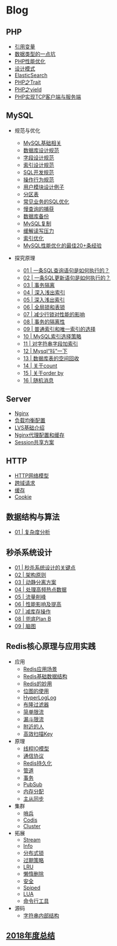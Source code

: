 # Blog
## PHP
  - [引用变量](https://github.com/ltf9651/Blog/blob/master/PHP/ReferenceVariables.md)
  - [数据类型的一点坑](https://github.com/ltf9651/Blog/blob/master/PHP/Tips.md)
  - [PHP性能优化](https://github.com/ltf9651/Blog/blob/master/PHP/PerformanceOptimization.md)
  - [设计模式](https://github.com/ltf9651/PHP-DesignPatterns)
  - [ElasticSearch](https://github.com/ltf9651/Blog/blob/master/PHP/ElasticSearch.md)
  - [PHP之Trait](https://overtrue.me/articles/2016/04/about-php-trait.html)
  - [PHP之yield](https://segmentfault.com/a/1190000012334856)
  - [PHP实现TCP客户端与服务端](https://github.com/ltf9651/Blog/blob/master/PHP/TCP-socket.md)

## MySQL
  - 规范与优化
    - [MySQL基础相关](https://github.com/ltf9651/Blog/blob/master/MySQL/Term.md)
    - [数据库设计规范](https://github.com/ltf9651/Blog/blob/master/MySQL/DatabaseDesignNorms.md)
    - [字段设计规范](https://github.com/ltf9651/Blog/blob/master/MySQL/ColumnDesignNorms.md)
    - [索引设计规范](https://github.com/ltf9651/Blog/blob/master/MySQL/IndexDesignNorms.md)
    - [SQL开发规范](https://github.com/ltf9651/Blog/blob/master/MySQL/SQLDevelopmentNorms.md)
    - [操作行为规范](https://github.com/ltf9651/Blog/blob/master/MySQL/OperationNorms.md)
    - [用户模块设计例子](https://github.com/ltf9651/Blog/blob/master/MySQL/UserModuleDesign.md)
    - [分区表](https://github.com/ltf9651/Blog/blob/master/MySQL/PartitionTable.md)
    - [常见业务的SQL优化](https://github.com/ltf9651/Blog/blob/master/MySQL/UsualImprovement.md)
    - [慢查询的捕获](https://github.com/ltf9651/Blog/blob/master/MySQL/CatchSlowSQL.md)
    - [数据库备份](https://github.com/ltf9651/Blog/blob/master/MySQL/MySQLBak.md)
    - [MySQL复制](https://github.com/ltf9651/Blog/blob/master/MySQL/MySQLMS.md)
    - [缓解读写压力](https://github.com/ltf9651/Blog/blob/master/MySQL/RelievePressure.md)
    - [索引优化](https://github.com/ltf9651/Blog/blob/master/MySQL/BTreeHash.md)
    - [MySQL性能优化的最佳20+条经验](https://m.xiaozhumi.com/mysql/75.html)
    
  - 探究原理
    - [01 | 一条SQL查询语句是如何执行的？](https://github.com/ltf9651/Blog/blob/master/MySQL45/01.md)
    - [02 | 一条SQL更新语句是如何执行的？](https://github.com/ltf9651/Blog/blob/master/MySQL45/02.md)
    - [03 | 事务隔离](https://github.com/ltf9651/Blog/blob/master/MySQL45/03.md)
    - [04 | 深入浅出索引](https://github.com/ltf9651/Blog/blob/master/MySQL45/04.md)
    - [05 | 深入浅出索引](https://github.com/ltf9651/Blog/blob/master/MySQL45/05.md)
    - [06 | 全局锁和表锁](https://github.com/ltf9651/Blog/blob/master/MySQL45/06.md)
    - [07 | 减少行锁对性能的影响](https://github.com/ltf9651/Blog/blob/master/MySQL45/07.md)
    - [08 | 事务的隔离性](https://github.com/ltf9651/Blog/blob/master/MySQL45/08.md)
    - [09 | 普通索引和唯一索引的选择](https://github.com/ltf9651/Blog/blob/master/MySQL45/09.md)
    - [10 | MySQL索引选择策略](https://github.com/ltf9651/Blog/blob/master/MySQL45/10.md)
    - [11 | 对字符串字段加索引](https://github.com/ltf9651/Blog/blob/master/MySQL45/11.md)
    - [12 | Mysql“抖”一下](https://github.com/ltf9651/Blog/blob/master/MySQL45/12.md)
    - [13 | 数据库表的空间回收](https://github.com/ltf9651/Blog/blob/master/MySQL45/13.md)
    - [14 | 关于count](https://github.com/ltf9651/Blog/blob/master/MySQL45/14.md)
    - [15 | 关于order by](https://github.com/ltf9651/Blog/blob/master/MySQL45/15.md)
    - [16 | 随机消息](https://github.com/ltf9651/Blog/blob/master/MySQL45/16.md)

## Server
  - [Nginx](https://github.com/ltf9651/Nginx_Study)
  - [负载均衡配置](https://github.com/ltf9651/Blog/blob/master/Server/LoadBalancingConfigInNginx.md)
  - [LVS基础介绍](https://github.com/ltf9651/Blog/blob/master/Server/LVS.md)
  - [Nginx代理配置和缓存](https://github.com/ltf9651/Blog/blob/master/Server/NginxCache.md)
  - [Session共享方案](http://www.cnblogs.com/wangtao_20/p/3395518.html#commentform)

## HTTP
  - [HTTP网络模型](https://github.com/ltf9651/Blog/blob/master/HTTP/FiveLayers.md)
  - [跨域请求](https://github.com/ltf9651/Blog/blob/master/HTTP/CORS.md)
  - [缓存](https://github.com/ltf9651/Blog/blob/master/HTTP/Cache.md)
  - [Cookie](https://github.com/ltf9651/Blog/blob/master/HTTP/Cookie.md)

## 数据结构与算法
  - [01 | 复杂度分析
](https://github.com/ltf9651/Blog/blob/master/DS&Algorithms/Beauty/01.md)

## 秒杀系统设计
  - [01 | 秒杀系统设计的关键点](https://github.com/ltf9651/Blog/blob/master/SecKillSystemDesign/01.md)
  - [02 | 架构原则](https://github.com/ltf9651/Blog/blob/master/SecKillSystemDesign/02.md)
  - [03 | 动静分离方案](https://github.com/ltf9651/Blog/blob/master/SecKillSystemDesign/03.md)
  - [04 | 处理高频热点数据](https://github.com/ltf9651/Blog/blob/master/SecKillSystemDesign/04.md)
  - [05 | 流量削峰](https://github.com/ltf9651/Blog/blob/master/SecKillSystemDesign/05.md)
  - [06 | 性能影响及提高](https://github.com/ltf9651/Blog/blob/master/SecKillSystemDesign/06.md)
  - [07 | 减库存操作](https://github.com/ltf9651/Blog/blob/master/SecKillSystemDesign/07.md)
  - [08 | 兜底Plan B](https://github.com/ltf9651/Blog/blob/master/SecKillSystemDesign/08.md)
  - [09 | 脑图](https://github.com/ltf9651/Blog/blob/master/SecKillSystemDesign/09.md)

## Redis核心原理与应用实践
  - 应用
    - [Redis应用场景](https://github.com/ltf9651/Blog/blob/master/Redis/01.md)
    - [Redis基础数据结构](https://github.com/ltf9651/Blog/blob/master/Redis/02.md)
    - [Redis的妙用](https://www.toutiao.com/a6644418545998365191/?tt_from=mobile_qq&utm_campaign=client_share&timestamp=1547033403&app=news_article_lite&utm_source=mobile_qq&iid=56654969600&utm_medium=toutiao_android&group_id=6644418545998365191)
    - [位图的使用](https://www.cnblogs.com/bndong/p/7677781.html#autoid-2-3-0)
    - [HyperLogLog](https://github.com/ltf9651/Blog/blob/master/Redis/03.md)
    - [布隆过滤器](https://github.com/ltf9651/Blog/blob/master/Redis/04.md)
    - [简单限流](https://github.com/ltf9651/Blog/blob/master/Redis/05.md)
    - [漏斗限流](https://github.com/ltf9651/Blog/blob/master/Redis/06.md)
    - [附近的人](https://github.com/ltf9651/Blog/blob/master/Redis/07.md)
    - [高效扫描Key](https://github.com/ltf9651/Blog/blob/master/Redis/08.md)
  - 原理
    - [线程IO模型](https://github.com/ltf9651/Blog/blob/master/Redis/09.md)
    - [通信协议](https://github.com/ltf9651/Blog/blob/master/Redis/10.md)
    - [Redis持久化](https://github.com/ltf9651/Blog/blob/master/Redis/11.md)
    - [管道](https://github.com/ltf9651/Blog/blob/master/Redis/12.md)
    - [事务](https://github.com/ltf9651/Blog/blob/master/Redis/13.md)
    - [PubSub](https://github.com/ltf9651/Blog/blob/master/Redis/14.md)
    - [内存分配](https://github.com/ltf9651/Blog/blob/master/Redis/15.md)
    - [主从同步](https://github.com/ltf9651/Blog/blob/master/Redis/16.md)
  - 集群
    - [哨兵](https://github.com/ltf9651/Blog/blob/master/Redis/17.md)
    - [Codis](https://github.com/ltf9651/Blog/blob/master/Redis/18.md)
    - [Cluster](https://github.com/ltf9651/Blog/blob/master/Redis/19.md)
  - 拓展
    - [Stream](https://github.com/ltf9651/Blog/blob/master/Redis/20.md)
    - [Info](https://github.com/ltf9651/Blog/blob/master/Redis/21.md)
    - [分布式锁](https://github.com/ltf9651/Blog/blob/master/Redis/22.md)
    - [过期策略](https://github.com/ltf9651/Blog/blob/master/Redis/23.md)
    - [LRU](https://github.com/ltf9651/Blog/blob/master/Redis/24.md)
    - [懒惰删除](https://github.com/ltf9651/Blog/blob/master/Redis/25.md)
    - [安全](https://github.com/ltf9651/Blog/blob/master/Redis/26.md)
    - [Spiped](https://github.com/ltf9651/Blog/blob/master/Redis/27.md)
    - [LUA](https://github.com/ltf9651/Blog/blob/master/Redis/28.md)
    - [命令行工具](https://github.com/ltf9651/Blog/blob/master/Redis/29.md)
  - 源码
    - [字符串内部结构](https://github.com/ltf9651/Blog/blob/master/Redis/30.md)

## [2018年度总结](https://github.com/ltf9651/Blog/blob/master/Summary/2018.md)